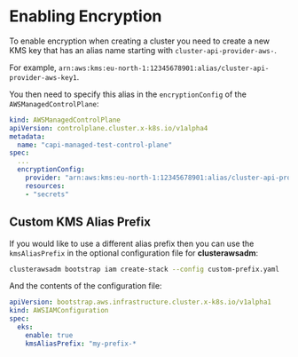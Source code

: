 # Enabling Encryption

To enable encryption when creating a cluster you need to create a new KMS key that has an alias name starting with `cluster-api-provider-aws-`.

For example, `arn:aws:kms:eu-north-1:12345678901:alias/cluster-api-provider-aws-key1`.

You then need to specify this alias in the `encryptionConfig` of the `AWSManagedControlPlane`:

```yaml
kind: AWSManagedControlPlane
apiVersion: controlplane.cluster.x-k8s.io/v1alpha4
metadata:
  name: "capi-managed-test-control-plane"
spec:
  ...
  encryptionConfig:
    provider: "arn:aws:kms:eu-north-1:12345678901:alias/cluster-api-provider-aws-key1"
    resources:
    - "secrets"
```

## Custom KMS Alias Prefix

If you would like to use a different alias prefix then you can use the `kmsAliasPrefix` in the optional configuration file for **clusterawsadm**:

```bash
clusterawsadm bootstrap iam create-stack --config custom-prefix.yaml

```

And the contents of the configuration file:

```yaml
apiVersion: bootstrap.aws.infrastructure.cluster.x-k8s.io/v1alpha1
kind: AWSIAMConfiguration
spec:
  eks:
    enable: true
    kmsAliasPrefix: "my-prefix-*

```
